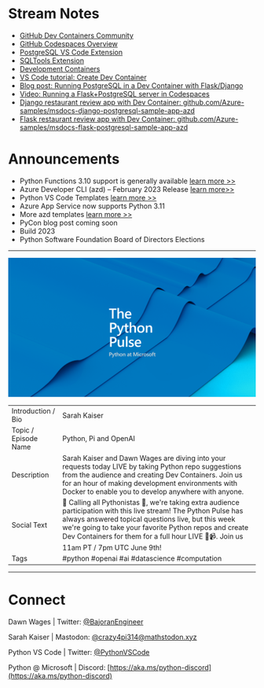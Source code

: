 # Stream Notes
- [GitHub Dev Containers Community](https://github.com/devcontainers)
- [GitHub Codespaces Overview](https://docs.github.com/en/codespaces/overview)
- [PostgreSQL VS Code Extension](https://marketplace.visualstudio.com/items?itemName=ms-ossdata.vscode-postgresql)
- [SQLTools Extension](https://marketplace.visualstudio.com/items?itemName=mtxr.sqltools)
- [Development Containers](https://containers.dev/)
- [VS Code tutorial: Create Dev Container](https://code.visualstudio.com/docs/devcontainers/create-dev-container)
- [Blog post: Running PostgreSQL in a Dev Container with Flask/Django](http://blog.pamelafox.org/2022/11/running-postgresql-in-devcontainer-with.html)
- [Video: Running a Flask+PostgreSQL server in Codespaces](https://www.youtube.com/watch?v=vEtR5qsXfZE)
- [Django restaurant review app with Dev Container: github.com/Azure-samples/msdocs-django-postgresql-sample-app-azd](https://github.com/Azure-samples/msdocs-django-postgresql-sample-app-azd)
- [Flask restaurant review app with Dev Container: github.com/Azure-samples/msdocs-flask-postgresql-sample-app-azd](https://github.com/Azure-samples/msdocs-flask-postgresql-sample-app-azd)

# Announcements
- Python Functions 3.10 support is generally available [learn more >>](https://azure.microsoft.com/en-au/products/functions/) 
- Azure Developer CLI (azd) – February 2023 Release [learn more>>](https://devblogs.microsoft.com/azure-sdk/azure-developer-cli-azd-february-2023-release/)
- Python VS Code Templates [learn more >>](https://code.visualstudio.com/api/advanced-topics/python-extension-template)
- Azure App Service now supports Python 3.11
- More azd templates [learn more >>](https://azure.github.io/awesome-azd/?tags=python)
- PyCon blog post coming soon
- Build 2023
- Python Software Foundation Board of Directors Elections 

---

![Python Pulse Banner](python_pulse_banner.png)

| | |
|----|----|
| Introduction / Bio | Sarah Kaiser  |
| Topic / Episode Name | Python, Pi and OpenAI |
| Description | Sarah Kaiser and Dawn Wages are diving into your requests today LIVE by taking Python repo suggestions from the audience and creating Dev Containers. Join us for an hour of making development environments with Docker to enable you to develop anywhere with anyone.  |
| Social Text | 📣 Calling all Pythonistas 🐍, we're taking extra audience participation with this live stream! The Python Pulse has always answered topical questions live, but this week we're going to take your favorite Python repos and create Dev Containers for them for a full hour LIVE 🔴📹. Join us 11am PT / 7pm UTC June 9th!  |
| Tags | #python #openai #ai #datascience #computation |

---
# Connect

Dawn Wages | Twitter: [@BajoranEngineer](https://twitter.com/BajoranEngineer)

Sarah Kaiser | Mastodon: [@crazy4pi314@mathstodon.xyz](https://mathstodon.xyz/@crazy4pi314)

Python VS Code | Twitter: [@PythonVSCode](https://twitter.com/PythonVSCode)

Python @ Microsoft | Discord: [https://aka.ms/python-discord](https://aka.ms/python-discord)


